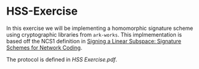 # HSS-Exercise
In this exercise we will be implementing a homomorphic signature scheme using cryptographic libraries from `ark-works`. This implmementation is based off the NCS1 definition in [Signing a Linear Subspace: Signature Schemes for Network Coding](https://eprint.iacr.org/2008/316.pdf).

The protocol is defined in *HSS Exercise.pdf*.
